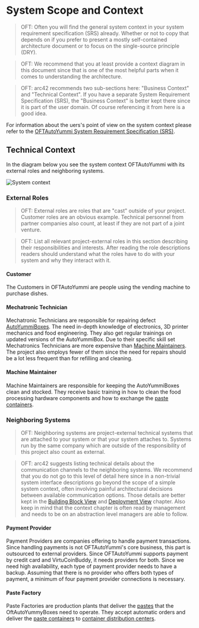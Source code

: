 <!--
  #%L
  OpenFastTrace
  %%
  Copyright (C) 2018 itsallcode.org
  %%
  This document is based on https://arc42.org by Dr. G. Starke & Dr. P. Hruschka
  with modifications and additions from itsallcode.org, licensed under CC-BY-SA 4.0
  #L%
  -->

# System Scope and Context

> OFT: Often you will find the general system context in your system requirement specification (SRS) already. Whether or not to copy that depends on if you prefer to present a mostly self-contained architecture document or to focus on the single-source principle (DRY).

> OFT: We recommend that you at least provide a context diagram in this document since that is one of the most helpful parts when it comes to understanding the architecture.

> OFT: arc42 recommends two sub-sections here: "Business Context" and "Technical Context". If you have a separate System Requirement Specification (SRS), the "Business Context" is better kept there since it is part of the user domain. Of course referencing it from here is a good idea.

For information about the uers's point of view on the system context please refer to the [OFTAutoYummi System Requirement Specification (SRS)](bibliography.md#SRS).

## Technical Context

In the diagram below you see the system context OFTAutoYummi with its external roles and neighboring systems.

![System context](uml/component/comp_context.svg)

### External Roles

> OFT: External roles are roles that are "cast" outside of your project. Customer roles are an obvious example. Technical personnel from partner companies also count, at least if they are not part of a joint venture.

> OFT: List all relevant project-external roles in this section describing their responsibilities and interests. After reading the role descriptions readers should understand what the roles have to do with your system and why they interact with it.

#### Customer

The Customers in OFTAutoYummi are people using the vending machine to purchase dishes.

#### Mechatronic Technician

Mechatronic Technicians are responsible for repairing defect [AutoYummiBoxes](glossary.md#autoyummibox). The need in-depth knowledge of electronics, 3D printer mechanics and food engineering. They also get regular trainings on updated versions of the AutoYummiBox. Due to their specific skill set Mechatronics Technicians are more expensive than [Machine Maintainers](#machine-maintainer). The project also employs fewer of them since the need for repairs should be a lot less frequent than for refilling and cleaning.

#### Machine Maintainer

Machine Maintainers are responsible for keeping the AutoYummiBoxes clean and stocked. They receive basic training in how to clean the food processing hardware components and how to exchange the [paste containers](glossary.md#paste-container).

### Neighboring Systems

> OFT: Neighboring systems are project-external technical systems that are attached to your system or that your system attaches to. Systems run by the same company which are outside of the responsibility of this project also count as external.

> OFT: arc42 suggests listing technical details about the communication channels to the neighboring systems. We recommend that you do not go to this level of detail here since in a non-trivial system interface descriptions go beyond the scope of a simple system context, often involving painful architectural decisions between available communication options. Those details are better kept in the [Building Block View](building_block_view.md) and [Deployment View](deployment.md) chapter. Also keep in mind that the context chapter is often read by management and needs to be on an abstraction level managers are able to follow.

#### Payment Provider

Payment Providers are companies offering to handle payment transactions. Since handling payments is not OFTAutoYummi's core business, this part is outsourced to external providers. Since OFTAutoYummi supports payment by credit card and VirtuCoinBuddy, it needs providers for both. Since we need high availability, each type of payment provider needs to have a backup. Assuming that there is no provider who offers both types of payment, a minimum of four payment provider connections is necessary.

#### Paste Factory

Paste Factories are production plants that deliver the [pastes](glossary.md#paste) that the OftAutoYummyBoxes need to operate. They accept automatic orders and deliver the [paste containers](glossary.md#paste-container) to [container distribution centers](glossary.md#container-distribution-center).
